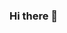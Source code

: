 ### Hi there 👋

<!--
**aseemgirdhar/aseemgirdhar** is a ✨ _special_ ✨ repository because its `README.md` (this file) appears on your GitHub profile.

Here are some ideas to get you started:

- 🔭 I’m currently working on ... Angular and React
- 🌱 I’m currently learning ... React.js
- 👯 I’m looking to collaborate on ... React.js
- 🤔 I’m looking for help with ... Aws
- 💬 Ask me about ... Anything
- 📫 How to reach me: ... 
- 😄 Pronouns: ... He/Him
- ⚡ Fun fact: ...
-->
